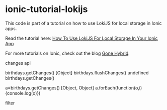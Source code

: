 # ionic-tutorial-lokijs

This code is part of a tutorial on how to use LokiJS for local storage in Ionic apps.

Read the tutorial here: [How To Use LokiJS For Local Storage In Your Ionic App](http://gonehybrid.com/how-to-use-lokijs-for-local-storage-in-your-ionic-app/)

For more tutorials on Ionic, check out the blog [Gone Hybrid](http://gonehybrid.com).


changes api

birthdays.getChanges()
[Object]
birthdays.flushChanges()
undefined
birthdays.getChanges()


a=birthdays.getChanges()
[Object, Object]
a.forEach(function(o,i){console.log(o)})

filter
 <!-- | date:"dd MMMM yyyy" -->
